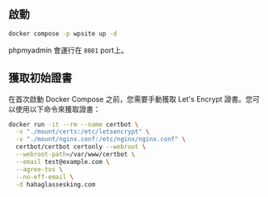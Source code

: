 ## 啟動

```bash
docker compose -p wpsite up -d
```

phpmyadmin 會運行在 `8081` port上。

## 獲取初始證書

在首次啟動 Docker Compose 之前，您需要手動獲取 Let's Encrypt 證書。您可以使用以下命令來獲取證書：

```bash
docker run -it --rm --name certbot \
  -v "./mount/certs:/etc/letsencrypt" \
  -v "./mount/nginx.conf:/etc/nginx/nginx.conf" \
  certbot/certbot certonly --webroot \
  --webroot-path=/var/www/certbot \
  --email test@example.com \
  --agree-tos \
  --no-eff-email \
  -d hahaglassesking.com
```
